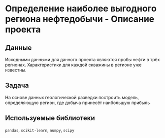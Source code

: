 # Определение наиболее выгодного региона нефтедобычи - Описание проекта

## Данные
Исходными данными для данного проекта являются пробы нефти в трёх регионах. Характеристики для каждой скважины в регионе уже известны.

## Задача 
На основе данных геологической разведки построить модель, определяющую регион, где добыча принесёт наибольшую прибыль

## Используемые библиотеки
`pandas`, `scikit-learn`, `numpy`, `scipy`